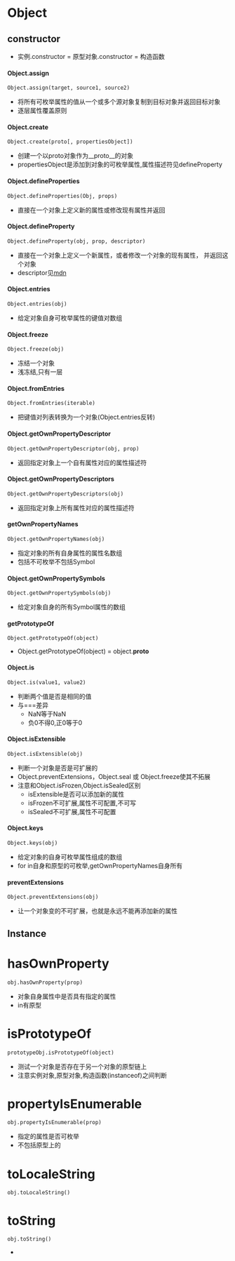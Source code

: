 # Object
## constructor
- 实例.constructor = 原型对象.constructor = 构造函数
#### Object.assign
```
Object.assign(target, source1, source2)
```
- 将所有可枚举属性的值从一个或多个源对象复制到目标对象并返回目标对象
- 逐层属性覆盖原则
#### Object.create
```
Object.create(proto[, propertiesObject])
```
- 创建一个以proto对象作为__proto__的对象
- propertiesObject是添加到对象的可枚举属性,属性描述符见defineProperty
#### Object.defineProperties
```
Object.defineProperties(Obj, props)
```
- 直接在一个对象上定义新的属性或修改现有属性并返回
#### Object.defineProperty
```
Object.defineProperty(obj, prop, descriptor)
```
- 直接在一个对象上定义一个新属性，或者修改一个对象的现有属性， 并返回这个对象
- descriptor见[mdn](!https://developer.mozilla.org/zh-CN/docs/Web/JavaScript/Reference/Global_Objects/Object/defineProperty)
#### Object.entries
```
Object.entries(obj)
```
- 给定对象自身可枚举属性的键值对数组
#### Object.freeze
```
Object.freeze(obj)
```
- 冻结一个对象
- 浅冻结,只有一层
#### Object.fromEntries
```
Object.fromEntries(iterable)
```
- 把键值对列表转换为一个对象(Object.entries反转)
#### Object.getOwnPropertyDescriptor
```
Object.getOwnPropertyDescriptor(obj, prop)
```
- 返回指定对象上一个自有属性对应的属性描述符
#### Object.getOwnPropertyDescriptors
```
Object.getOwnPropertyDescriptors(obj)
```
- 返回指定对象上所有属性对应的属性描述符
#### getOwnPropertyNames
```
Object.getOwnPropertyNames(obj)
```
- 指定对象的所有自身属性的属性名数组
- 包括不可枚举不包括Symbol
#### Object.getOwnPropertySymbols
```
Object.getOwnPropertySymbols(obj)
```
- 给定对象自身的所有Symbol属性的数组
#### getPrototypeOf
```
Object.getPrototypeOf(object)
```
- Object.getPrototypeOf(object) = object.__proto__
#### Object.is
```
Object.is(value1, value2)
```
- 判断两个值是否是相同的值
- 与===差异
    - NaN等于NaN
    - 负0不得0,正0等于0
#### Object.isExtensible
```
Object.isExtensible(obj)
```
- 判断一个对象是否是可扩展的
- Object.preventExtensions，Object.seal 或 Object.freeze使其不拓展
- 注意和Object.isFrozen,Object.isSealed区别
    - isExtensible是否可以添加新的属性
    - isFrozen不可扩展,属性不可配置,不可写
    - isSealed不可扩展,属性不可配置
#### Object.keys
```
Object.keys(obj)
```
- 给定对象的自身可枚举属性组成的数组
- for in自身和原型的可枚举,getOwnPropertyNames自身所有
#### preventExtensions
```
Object.preventExtensions(obj)
```
- 让一个对象变的不可扩展，也就是永远不能再添加新的属性
## Instance
# hasOwnProperty
```
obj.hasOwnProperty(prop)
```
- 对象自身属性中是否具有指定的属性
- in有原型
# isPrototypeOf
```
prototypeObj.isPrototypeOf(object)
```
- 测试一个对象是否存在于另一个对象的原型链上
- 注意实例对象,原型对象,构造函数(instanceof)之间判断
# propertyIsEnumerable
```
obj.propertyIsEnumerable(prop)
```
- 指定的属性是否可枚举
- 不包括原型上的
# toLocaleString
```
obj.toLocaleString()
```
# toString
```
obj.toString()
```
- 